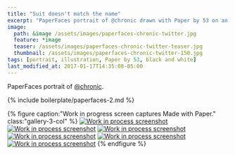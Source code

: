 ```yaml
---
title: "Suit doesn't match the name"
excerpt: "PaperFaces portrait of @chronic drawn with Paper by 53 on an iPad."
image: 
  path: &image /assets/images/paperfaces-chronic-twitter.jpg 
  feature: *image
  teaser: /assets/images/paperfaces-chronic-twitter-teaser.jpg
  thumbnail: /assets/images/paperfaces-chronic-twitter-150.jpg
tags: [portrait, illustration, Paper by 53, black and white]
last_modified_at: 2017-01-17T14:35:08-05:00
---
```


PaperFaces portrait of [@chronic](https://twitter.com/chronic).

{% include boilerplate/paperfaces-2.md %}

{% figure caption:"Work in progress screen captures Made with Paper." class:"gallery-3-col" %}
[![Work in process screenshot](/assets/images/paperfaces-chronic-process-1-600.jpg)](/assets/images/paperfaces-chronic-process-1-lg.jpg) [![Work in process screenshot](/assets/images/paperfaces-chronic-process-2-600.jpg)](/assets/images/paperfaces-chronic-process-2-lg.jpg) [![Work in process screenshot](/assets/images/paperfaces-chronic-process-3-600.jpg)](/assets/images/paperfaces-chronic-process-3-lg.jpg) [![Work in process screenshot](/assets/images/paperfaces-chronic-process-4-600.jpg)](/assets/images/paperfaces-chronic-process-4-lg.jpg) [![Work in process screenshot](/assets/images/paperfaces-chronic-process-5-600.jpg)](/assets/images/paperfaces-chronic-process-5-lg.jpg) [![Work in process screenshot](/assets/images/paperfaces-chronic-process-5-600.jpg)](/assets/images/paperfaces-chronic-process-5-lg.jpg)
{% endfigure %}
